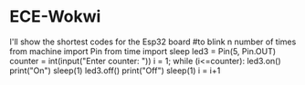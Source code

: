 # ECE-Wokwi
I'll show the shortest codes for the Esp32 board
#to blink n  number of times
from machine import Pin
from time import sleep 
led3 = Pin(5, Pin.OUT)
counter = int(input("Enter counter: "))
i = 1;
while (i<=counter):
    led3.on()
    print("On")
    sleep(1)
    led3.off()
    print("Off")
    sleep(1)
    i = i+1
